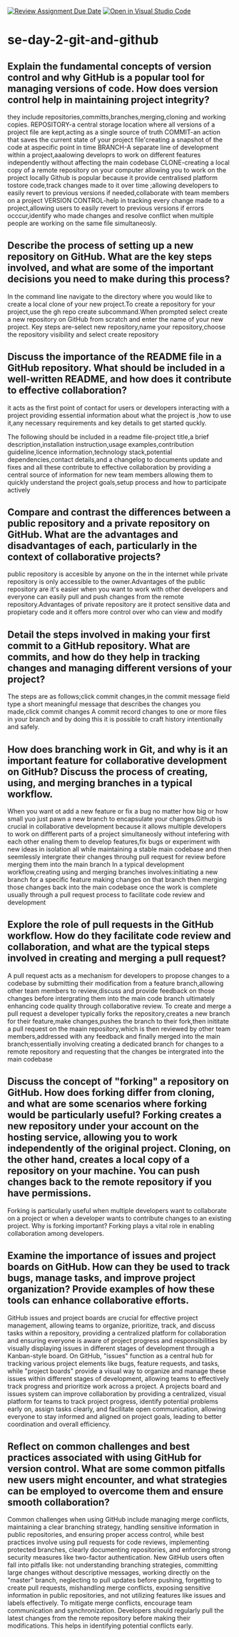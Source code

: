 [![Review Assignment Due Date](https://classroom.github.com/assets/deadline-readme-button-22041afd0340ce965d47ae6ef1cefeee28c7c493a6346c4f15d667ab976d596c.svg)](https://classroom.github.com/a/8wgCKhpZ)
[![Open in Visual Studio Code](https://classroom.github.com/assets/open-in-vscode-2e0aaae1b6195c2367325f4f02e2d04e9abb55f0b24a779b69b11b9e10269abc.svg)](https://classroom.github.com/online_ide?assignment_repo_id=18436927&assignment_repo_type=AssignmentRepo)
# se-day-2-git-and-github
## Explain the fundamental concepts of version control and why GitHub is a popular tool for managing versions of code. How does version control help in maintaining project integrity?
they include repositories,committs,branches,merging,cloning and working copies.
REPOSITORY-a central storage location where all versions of a project file are kept,acting as a single source of truth
COMMIT-an action that saves the current state of your project file'creating a snapshot of the code at aspecific point in time
BRANCH-A separate line of development within a project,aaalowing developrs to work on different features independently without affecting the main codebase
CLONE-creating a local copy of a remote repository on your computer allowing you to work on the project locally
Github is popular because it provide centralised platform tostore code,track changes made to it over time ;allowing developers to easily revert to previous versions if needed,collaborate with team members on a project
VERSION CONTROL-help in tracking every change made to a project,allowing users to easily revert to previous versions if errors occcur,identify who made changes and resolve conflict when multiple people are working on the same file simultaneosly.


## Describe the process of setting up a new repository on GitHub. What are the key steps involved, and what are some of the important decisions you need to make during this process?
In the command line navigate to the directory where you would like to create a local clone of your new project.To create a repository for your project,use the gh repo create subcommand.When prompted select create a new repository on GitHub from scratch and enter the name of your new project.
Key steps are-select new repository,name your repository,choose the repository visibility and select create repository

## Discuss the importance of the README file in a GitHub repository. What should be included in a well-written README, and how does it contribute to effective collaboration?
it acts as the first point of contact for users or developers interacting with a project providing essential information about what the project is ,how to use it,any necessary requirements and key details to get started quckly.

The following should be included in a readme file-project title,a brief description,installation instruction,usage examples,contribution guideline,licence information,technology stack,potential dependencies,contact details,and a changelog to documents update and fixes and all these contribute to effective collaboration by providing a central source of information for new team members allowing them to quickly understand the project goals,setup process and how to participate actively

## Compare and contrast the differences between a public repository and a private repository on GitHub. What are the advantages and disadvantages of each, particularly in the context of collaborative projects?
public repository is accesible by anyone on the in the internet while private repository is only accessible to the owner.Advantages of the public repository are it's easier when you want to work with other developers and everyone can easily pull and push changes from the remote repository.Advantages of private repository are it protect sensitive data and propietary code and it offers more control over who can view and modify

## Detail the steps involved in making your first commit to a GitHub repository. What are commits, and how do they help in tracking changes and managing different versions of your project?
The steps are as follows;click commit changes,in the commit message field type a short meaningful message that describes the changes you made,click commit changes
A commit record changes to one or more files in your branch and by doing this it is possible to craft history intentionally and safely.

## How does branching work in Git, and why is it an important feature for collaborative development on GitHub? Discuss the process of creating, using, and merging branches in a typical workflow.
When you want ot add a new feature or fix a bug no matter how big or how small yuo just pawn a new branch to encapsulate your changes.Github is crucial in collaborative development because it allows multiple developers to work on diffferent parts of a project simultaneosly without intefering with each other enaling them to develop features,fix bugs or experiment with new ideas in isolation all while maintaining a stable main codebase and then seemlessly intergrate their changes throuhg pull request for review before merging them into the main branch
In a typical development workflow,creating using and merging branches involves:initiating a new branch for a specific feature making changes on that branch then merging those changes back into the main codebase once the work is complete usually through a pull request process to facilitate code review and development


## Explore the role of pull requests in the GitHub workflow. How do they facilitate code review and collaboration, and what are the typical steps involved in creating and merging a pull request?
A pull request acts as a mechanism for developers to propose changes to a codebase by submitting their modification from a feature branch,allowing other team members to review,discuss and provide feedback on those changes before intergrating them into the main code branch ultimately enhancing code quality through collaborative review.
To create and merge a pull request a developer typically forks the repository,creates a new branch for their feature,make changes,pushes the branch to their fork,then inititate a pull request on the maain repository,which is then reviewed by other team members,addressed with any feedback and finally merged into the main branch;essentially involving creating a dedicated branch for changes to a remote repository and requesting that the changes be intergrated into the main codebase


## Discuss the concept of "forking" a repository on GitHub. How does forking differ from cloning, and what are some scenarios where forking would be particularly useful?                                                                                                                                                                                                                                                               Forking creates a new repository under your account on the hosting service, allowing you to work independently of the original project. Cloning, on the other hand, creates a local copy of a repository on your machine. You can push changes back to the remote repository if you have permissions.
Forking is particularly useful when multiple developers want to collaborate on a project or when a developer wants to contribute changes to an existing project. Why is forking important? Forking plays a vital role in enabling collaboration among developers.

## Examine the importance of issues and project boards on GitHub. How can they be used to track bugs, manage tasks, and improve project organization? Provide examples of how these tools can enhance collaborative efforts.
GitHub issues and project boards are crucial for effective project management, allowing teams to organize, prioritize, track, and discuss tasks within a repository, providing a centralized platform for collaboration and ensuring everyone is aware of project progress and responsibilities by visually displaying issues in different stages of development through a Kanban-style board. 
On GitHub, "issues" function as a central hub for tracking various project elements like bugs, feature requests, and tasks, while "project boards" provide a visual way to organize and manage these issues within different stages of development, allowing teams to effectively track progress and prioritize work across a project. 
A projects board and issues system can improve collaboration by providing a centralized, visual platform for teams to track project progress, identify potential problems early on, assign tasks clearly, and facilitate open communication, allowing everyone to stay informed and aligned on project goals, leading to better coordination and overall efficiency. 


## Reflect on common challenges and best practices associated with using GitHub for version control. What are some common pitfalls new users might encounter, and what strategies can be employed to overcome them and ensure smooth collaboration?
Common challenges when using GitHub include managing merge conflicts, maintaining a clear branching strategy, handling sensitive information in public repositories, and ensuring proper access control, while best practices involve using pull requests for code reviews, implementing protected branches, clearly documenting repositories, and enforcing strong security measures like two-factor authentication. 
New GitHub users often fall into pitfalls like: not understanding branching strategies, committing large changes without descriptive messages, working directly on the "master" branch, neglecting to pull updates before pushing, forgetting to create pull requests, mishandling merge conflicts, exposing sensitive information in public repositories, and not utilizing features like issues and labels effectively. 
To mitigate merge conflicts, encourage team communication and synchronization. Developers should regularly pull the latest changes from the remote repository before making their modifications. This helps in identifying potential conflicts early.

